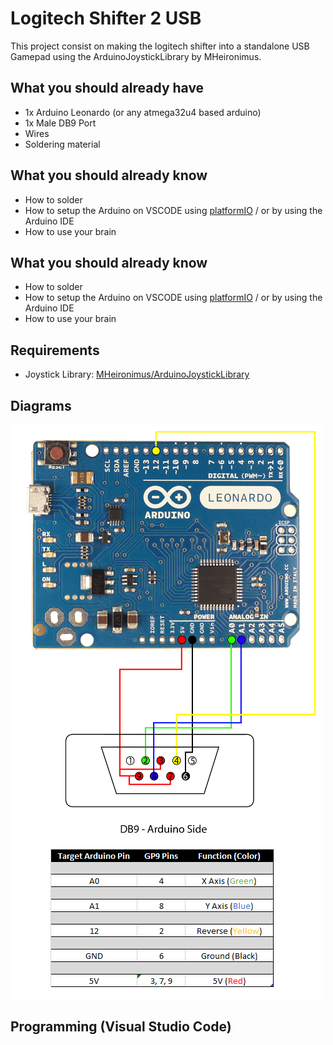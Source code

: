 
# Logitech Shifter 2 USB

This project consist on making the logitech shifter into a standalone USB Gamepad using the ArduinoJoystickLibrary by MHeironimus.



## What you should already have

* 1x Arduino Leonardo (or any atmega32u4 based arduino)
* 1x Male DB9 Port
* Wires
* Soldering material


## What you should already know

* How to solder
* How to setup the Arduino on VSCODE using [platformIO](https://www.youtube.com/watch?v=dany7ae_0ks&t=280s) / or by using the Arduino IDE
* How to use your brain

## What you should already know

* How to solder
* How to setup the Arduino on VSCODE using [platformIO](https://www.youtube.com/watch?v=dany7ae_0ks&t=280s) / or by using the Arduino IDE
* How to use your brain

## Requirements
* Joystick Library: [MHeironimus/ArduinoJoystickLibrary](https://github.com/MHeironimus/ArduinoJoystickLibrary)
## Diagrams
![Leonardo-x-DB9](https://github.com/JadeInTheSky/Logitech-Shifter-2-USB/blob/main/Leonardo_DB9_Chart.png?raw=true)
## Programming (Visual Studio Code)